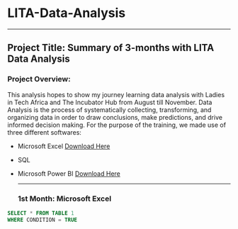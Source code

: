 # LITA-Data-Analysis
---
## Project Title: Summary of 3-months with LITA Data Analysis
### Project Overview: 
This analysis hopes to show my journey learning data analysis with Ladies in Tech Africa and The Incubator Hub from August till November. Data Analysis is the process of systematically collecting, transforming, and organizing data in order to draw conclusions, make predictions, and drive informed decision making. For the purpose of the training, we made use of three different softwares:
- Microsoft Excel [Download Here](https://www.microsoft.com/en-ng)
- SQL
- Microsoft Power BI [Download Here](https://www.microsoft.com/en-us/power-platform/products/power-bi)
  
  ---
  ### 1st Month: Microsoft Excel
  
  








































































```SQL
SELECT * FROM TABLE 1
WHERE CONDITION = TRUE
```
